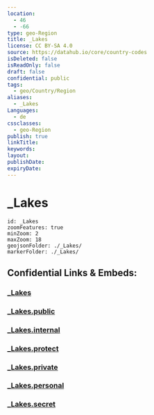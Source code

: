 ```yaml
---
location:
  - 46
  - -66
type: geo-Region
title: _Lakes
license: CC BY-SA 4.0
source: https://datahub.io/core/country-codes
isDeleted: false
isReadOnly: false
draft: false
confidential: public
tags:
  - geo/Country/Region
aliases:
  - _Lakes
Languages:
  - de
cssclasses:
  - geo-Region
publish: true
linkTitle:
keywords:
layout:
publishDate:
expiryDate:
---
```


# _Lakes

```leaflet
id: _Lakes
zoomFeatures: true 
minZoom: 2 
maxZoom: 18
geojsonFolder: ./_Lakes/
markerFolder: ./_Lakes/
```


## Confidential Links & Embeds: 

### [_Lakes](/_Standards/Earth/Continent/America~North/Canada/provinces~Canada/New_Brunswick/_Lakes.md) 

### [_Lakes.public](/_public/Earth/Continent/America~North/Canada/provinces~Canada/New_Brunswick/_Lakes.public.md) 

### [_Lakes.internal](/_internal/Earth/Continent/America~North/Canada/provinces~Canada/New_Brunswick/_Lakes.internal.md) 

### [_Lakes.protect](/_protect/Earth/Continent/America~North/Canada/provinces~Canada/New_Brunswick/_Lakes.protect.md) 

### [_Lakes.private](/_private/Earth/Continent/America~North/Canada/provinces~Canada/New_Brunswick/_Lakes.private.md) 

### [_Lakes.personal](/_personal/Earth/Continent/America~North/Canada/provinces~Canada/New_Brunswick/_Lakes.personal.md) 

### [_Lakes.secret](/_secret/Earth/Continent/America~North/Canada/provinces~Canada/New_Brunswick/_Lakes.secret.md)

